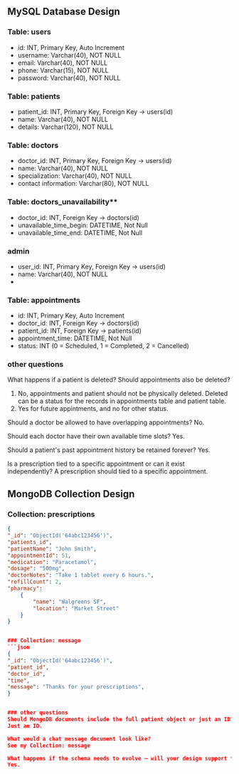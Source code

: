 ## MySQL Database Design

### Table: users
- id: INT, Primary Key, Auto Increment
- username: Varchar(40), NOT NULL
- email: Varchar(40), NOT NULL
- phone: Varchar(15), NOT NULL
- password: Varchar(40), NOT NULL

### Table: patients
- patient_id: INT, Primary Key, Foreign Key → users(id)
- name: Varchar(40), NOT NULL
- details: Varchar(120), NOT NULL

### Table: doctors
- doctor_id: INT, Primary Key, Foreign Key → users(id)
- name: Varchar(40), NOT NULL
- specialization: Varchar(40), NOT NULL
- contact information: Varchar(80), NOT NULL

### Table: doctors_unavailability**
- doctor_id: INT, Foreign Key → doctors(id)
- unavailable_time_begin: DATETIME, Not Null
- unavailable_time_end: DATETIME, Not Null

### admin
- user_id: INT, Primary Key, Foreign Key → users(id)
- name: Varchar(40), NOT NULL
- 
### Table: appointments
- id: INT, Primary Key, Auto Increment
- doctor_id: INT, Foreign Key → doctors(id)
- patient_id: INT, Foreign Key → patients(id)
- appointment_time: DATETIME, Not Null
- status: INT (0 = Scheduled, 1 = Completed, 2 = Cancelled)

### other questions
What happens if a patient is deleted? Should appointments also be deleted?
1) No, appointments and patient should not be physically deleted. Deleted can be a status for the records in appointments table and patient table.
2) Yes for future appintments, and no for other status.

Should a doctor be allowed to have overlapping appointments?
No.

Should each doctor have their own available time slots?
Yes.

Should a patient's past appointment history be retained forever?
Yes.

Is a prescription tied to a specific appointment or can it exist independently?
A prescription should tied to a specific appointment.



## MongoDB Collection Design


### Collection: prescriptions
```json
{
"_id": "ObjectId('64abc123456')",
"patients_id",
"patientName": "John Smith",
"appointmentId": 51,
"medication": "Paracetamol",
"dosage": "500mg",
"doctorNotes": "Take 1 tablet every 6 hours.",
"refillCount": 2,
"pharmacy": 
	{
		"name": "Walgreens SF",
		"location": "Market Street"
	}
}


### Collection: message
```json
{
"_id": "ObjectId('64abc123456')",
"patient_id",
"doctor_id",
"time",
"message": "Thanks for your prescriptions",
}


### other questions
Should MongoDB documents include the full patient object or just an ID?
Just an ID.

What would a chat message document look like?
See my Collection: message

What happens if the schema needs to evolve ‒ will your design support that?
Yes.
